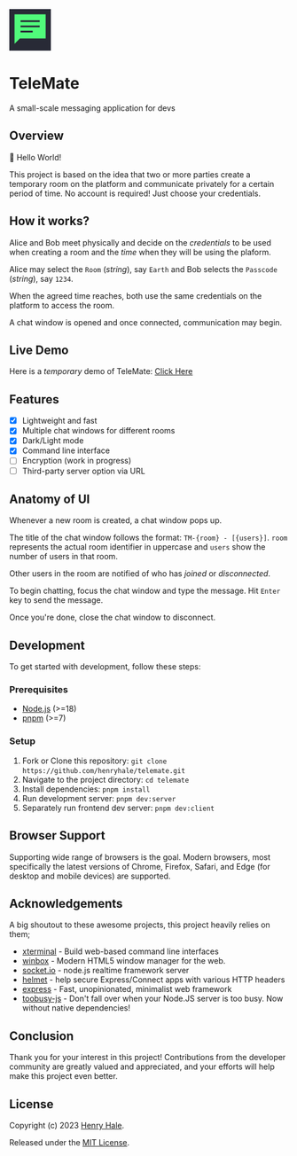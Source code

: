 <img width="75" hieght="75" src="./client/public/logo.svg">

# TeleMate
A small-scale messaging application for devs

## Overview

:wave: Hello World!

This project is based on the idea that two or more parties create a temporary room on the platform and communicate privately for a certain period of time. No account is required! Just choose your credentials.

## How it works?

Alice and Bob meet physically and decide on the _credentials_ to be used when creating a room and the _time_
when they will be using the plaform.

Alice may select the `Room` (_string_), say `Earth` and Bob selects the `Passcode` (_string_), say `1234`.

When the agreed time reaches, both use the same credentials on the platform to access the room. 

A chat window is opened and once connected, communication may begin. 

## Live Demo

Here is a _temporary_ demo of TeleMate: [Click Here](https://telemate.onrender.com)

## Features

- [x] Lightweight and fast
- [x] Multiple chat windows for different rooms
- [x] Dark/Light mode
- [x] Command line interface
- [ ] Encryption (work in progress)
- [ ] Third-party server option via URL

## Anatomy of UI

Whenever a new room is created, a chat window pops up. 

The title of the chat window follows the format: `TM-{room} - [{users}]`. `room` represents the actual room identifier in uppercase and `users` show the number of users in that room.

Other users in the room are notified of who has _joined_ or _disconnected_.

To begin chatting, focus the chat window and type the message. Hit `Enter` key to send the message.

Once you're done, close the chat window to disconnect.

## Development

To get started with development, follow these steps:

### Prerequisites

- [Node.js](https://nodejs.org) (>=18)
- [pnpm](https://pnpm.io/) (>=7)

### Setup

1. Fork or Clone this repository: `git clone https://github.com/henryhale/telemate.git`
2. Navigate to the project directory: `cd telemate`
3. Install dependencies: `pnpm install`
4. Run development server: `pnpm dev:server`
5. Separately run frontend dev server: `pnpm dev:client`

## Browser Support

Supporting wide range of browsers is the goal. Modern browsers, most specifically the latest versions of Chrome, Firefox, Safari, and Edge (for desktop and mobile devices) are supported.

## Acknowledgements

A big shoutout to these awesome projects, this project heavily relies on them;

- [xterminal](https://github.com/henryhale/xterminal) - Build web-based command line interfaces
- [winbox](https://github.com/nextapps-de/winbox/) - Modern HTML5 window manager for the web.
- [socket.io](https://github.com/socketio/socket.io) - node.js realtime framework server
- [helmet](https://github.com/helmetjs/helmet/) - help secure Express/Connect apps with various HTTP headers
- [express](https://github.com/expressjs/express/) - Fast, unopinionated, minimalist web framework
- [toobusy-js](https://github.com/STRML/node-toobusy) - Don't fall over when your Node.JS server is too busy. Now without native dependencies!

## Conclusion

Thank you for your interest in this project!
Contributions from the developer community are greatly valued and appreciated, 
and your efforts will help make this project even better.

## License

Copyright (c) 2023 [Henry Hale](https://github.com/henryhale/).

Released under the [MIT License](./LICENSE.md).



